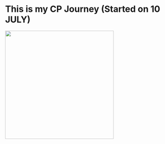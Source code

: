 <h1>This is my CP Journey (Started on 10 JULY) </h1>

<img height="350" src="https://66.media.tumblr.com/4b88880f4f2ccc80a63d79c6ac0645ce/tumblr_o67x5tYqtY1rey868o1_500.gif" />
